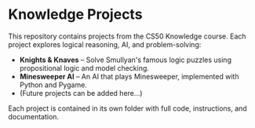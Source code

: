 # Knowledge Projects

This repository contains projects from the CS50 Knowledge course. Each project explores logical reasoning, AI, and problem-solving:

- **Knights & Knaves** – Solve Smullyan's famous logic puzzles using propositional logic and model checking.
- **Minesweeper AI** – An AI that plays Minesweeper, implemented with Python and Pygame.
- (Future projects can be added here…)

Each project is contained in its own folder with full code, instructions, and documentation.
